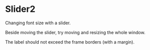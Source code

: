 # Slider2  
Changing font size with a slider.  

Beside moving the slider, try moving and resizing the whole window.  

The label should not exceed the frame borders (with a margin).
